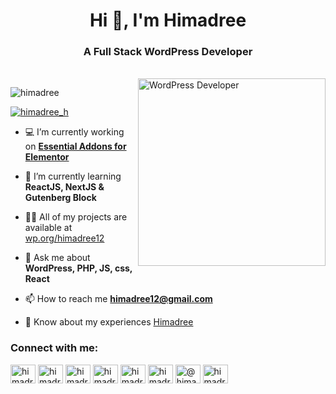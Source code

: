 <h1 align="center">Hi 👋, I'm Himadree</h1>
<h3 align="center">A Full Stack WordPress Developer</h3>
<br>
<img align="right" alt="WordPress Developer"  width="300" src="https://himadree.com/github/Programming.png" />

<p align="left"> <img src="https://komarev.com/ghpvc/?username=himadree&label=Profile%20views&color=0e75b6&style=flat" alt="himadree" /> </p>

<p align="left"> <a href="https://twitter.com/himadree_h" target="blank"><img src="https://img.shields.io/twitter/follow/himadree_h?logo=twitter&style=for-the-badge" alt="himadree_h" /></a> </p>

- 💻 I’m currently working on **[Essential Addons for Elementor](https://wordpress.org/plugins/essential-addons-for-elementor-lite/)**

- 🌱 I’m currently learning **ReactJS, NextJS & Gutenberg Block**

- 👨‍💻 All of my projects are available at [wp.org/himadree12](https://profiles.wordpress.org/himadree12/)

- 💬 Ask me about **WordPress, PHP, JS, css, React**

- 📫 How to reach me **himadree12@gmail.com**

- 📄 Know about my experiences [Himadree](https://himadree.com/)


<h3 align="left">Connect with me:</h3>
<p align="left">
<a href="https://codepen.io/himadree" target="blank"><img align="center" src="https://raw.githubusercontent.com/rahuldkjain/github-profile-readme-generator/master/src/images/icons/Social/codepen.svg" alt="himadree" height="30" width="40" /></a>
<a href="https://dev.to/himadree" target="blank"><img align="center" src="https://raw.githubusercontent.com/rahuldkjain/github-profile-readme-generator/master/src/images/icons/Social/devto.svg" alt="himadree" height="30" width="40" /></a>
<a href="https://twitter.com/himadree_h" target="blank"><img align="center" src="https://raw.githubusercontent.com/rahuldkjain/github-profile-readme-generator/master/src/images/icons/Social/twitter.svg" alt="himadree_h" height="30" width="40" /></a>
<a href="https://linkedin.com/in/himadree-halder" target="blank"><img align="center" src="https://raw.githubusercontent.com/rahuldkjain/github-profile-readme-generator/master/src/images/icons/Social/linked-in-alt.svg" alt="himadree-halder" height="30" width="40" /></a>
<a href="https://fb.com/himadree.h" target="blank"><img align="center" src="https://raw.githubusercontent.com/rahuldkjain/github-profile-readme-generator/master/src/images/icons/Social/facebook.svg" alt="himadree.h" height="30" width="40" /></a>
<a href="https://instagram.com/himadree.h" target="blank"><img align="center" src="https://raw.githubusercontent.com/rahuldkjain/github-profile-readme-generator/master/src/images/icons/Social/instagram.svg" alt="himadree.h" height="30" width="40" /></a>
<a href="https://medium.com/@himadree12" target="blank"><img align="center" src="https://raw.githubusercontent.com/rahuldkjain/github-profile-readme-generator/master/src/images/icons/Social/medium.svg" alt="@himadree12" height="30" width="40" /></a>
<a href="https://www.hackerrank.com/himadree" target="blank"><img align="center" src="https://raw.githubusercontent.com/rahuldkjain/github-profile-readme-generator/master/src/images/icons/Social/hackerrank.svg" alt="himadree" height="30" width="40" /></a>
</p>
